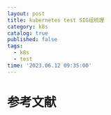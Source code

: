 ```yaml
---
layout: post
title: kubernetes test SIG组梳理 
category: k8s
catalog: true
published: false
tags:
  - k8s
  - test
time: '2023.06.12 09:35:00'
---
```

# 参考文献
